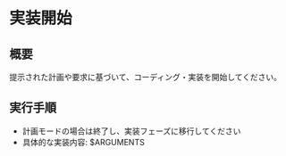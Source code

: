 # 実装開始

## 概要

提示された計画や要求に基づいて、コーディング・実装を開始してください。

## 実行手順

- 計画モードの場合は終了し、実装フェーズに移行してください
- 具体的な実装内容: $ARGUMENTS
